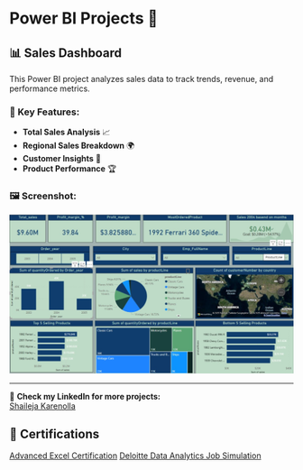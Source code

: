 # Power BI Projects 🚀

## 📊 Sales Dashboard
This Power BI project analyzes sales data to track trends, revenue, and performance metrics.

### 🔹 Key Features:
- **Total Sales Analysis** 📈  
- **Regional Sales Breakdown** 🌍  
- **Customer Insights** 👥  
- **Product Performance** 🏆  

### 🖼️ Screenshot:
![Sales Dashboard](PowerBI_Projects/sales_dashboard.jpg)

---

🔗 **Check my LinkedIn for more projects:**  
[Shaileja Karenolla](https://www.linkedin.com/in/shaileja-karenolla-1ba523289)  

## 📜 Certifications  
[Advanced Excel Certification](https://github.com/shaileja-15/data-analytics-projects/blob/main/Certificates/Advanced%20Excel.jpg)
 [Deloitte Data Analytics Job Simulation](https://github.com/shaileja-15/data-analytics-projects/blob/main/Certificates/Deloitte%20job%20certificate.jpg)
